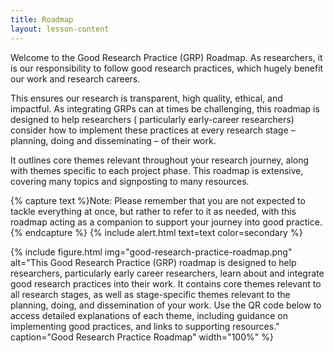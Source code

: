 ```yaml
---
title: Roadmap
layout: lesson-content
---
```


Welcome to the Good Research Practice (GRP) Roadmap. As researchers, it is our responsibility to follow good research
practices, which hugely benefit our work and research careers.

This ensures our research is transparent, high quality,
ethical, and impactful. As integrating GRPs can at times be challenging, this roadmap is designed to help researchers (
particularly early-career researchers) consider how to implement these practices at every research stage – planning,
doing and disseminating – of their work.

It outlines core themes relevant throughout your research journey, along with
themes specific to each project phase. This roadmap is extensive, covering many topics and signposting to many
resources.

{% capture text %}Note:
Please remember that you are not expected to tackle everything at once, but rather to refer to it as needed,
with this roadmap acting as a companion to support your journey into good practice.{% endcapture %}
{% include alert.html text=text color=secondary %}

{% include figure.html img="good-research-practice-roadmap.png" alt="This Good Research Practice (GRP) roadmap is
designed to help researchers, particularly early career researchers, learn about and integrate good research practices
into their work. It contains core themes relevant to all research stages, as well as stage-specific themes relevant to
the planning, doing, and dissemination of your work. Use the QR code below to access detailed explanations of each
theme, including guidance on implementing good practices, and links to supporting resources." caption="Good Research
Practice Roadmap" width="100%" %}